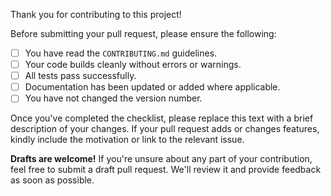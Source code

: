 Thank you for contributing to this project!

Before submitting your pull request, please ensure the following:

- [ ] You have read the `CONTRIBUTING.md` guidelines.
- [ ] Your code builds cleanly without errors or warnings.
- [ ] All tests pass successfully.
- [ ] Documentation has been updated or added where applicable.
- [ ] You have not changed the version number.

Once you've completed the checklist, please replace this text with a brief description of your changes. If your pull request adds or changes features, kindly include the motivation or link to the relevant issue.

**Drafts are welcome!** If you're unsure about any part of your contribution, feel free to submit a draft pull request. We'll review it and provide feedback as soon as possible.
